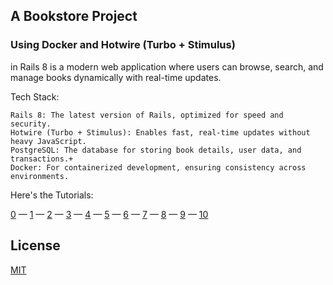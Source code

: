 ## A Bookstore Project
### Using Docker and Hotwire (Turbo + Stimulus) 

in Rails 8 is a modern web application where users can browse, search, and manage books dynamically with real-time updates.

Tech Stack:

    Rails 8: The latest version of Rails, optimized for speed and security.
    Hotwire (Turbo + Stimulus): Enables fast, real-time updates without heavy JavaScript.
    PostgreSQL: The database for storing book details, user data, and transactions.+
    Docker: For containerized development, ensuring consistency across environments.
Here's the Tutorials:

[0](https://medium.com/jungletronics/bookstore-project-infra-01de739c60cd) — [1](https://medium.com/jungletronics/bookstore-1-caee3b06a04c) — [2](https://medium.com/jungletronics/bookstore-selling-books-2-65c2c54b18d4) — [3](https://medium.com/jungletronics/bookstore-graphs-3-1e98f7739120) — [4](https://medium.com/jungletronics/bookstore-chartjs-4-27950a954e96) — [5]([https://medium.com/jungletronics/bookstore-chartjs-4-27950a954e96](https://medium.com/jungletronics/bookstore-bar-chart-5-a5a6fca2e682)) — [6](https://medium.com/jungletronics/bookstore-pie-chart-6-8818f46d53a6) — [7](https://medium.com/jungletronics/bookstore-line-chart-7-8d312383327f) — [8](https://medium.com/jungletronics/bookstore-turbo-stream-8-ceeec24ddfa7) — [9](https://medium.com/jungletronics/bookstore-final-implementation-9127936b8301) — [10](https://medium.com/jungletronics/bookstore-full-timestamp-10-091f4fe13b75)

## License

[MIT](https://choosealicense.com/licenses/mit/)


